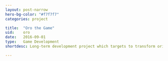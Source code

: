 ```yaml
---
layout: post-narrow
hero-bg-color: "#f7f7f7"
categories: project

title:  "Oro the Game"
uid:    oro
date:   2016-09-01
type:   Game Development
shortdesc: Long-term development project which targets to transform original game idea into somewhat AAA gaming experience. 

---
```

